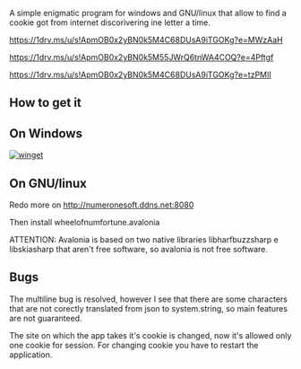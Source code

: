 A simple enigmatic program for windows and GNU/linux that allow to find a cookie got from internet discorìvering ine letter a time.

https://1drv.ms/u/s!ApmOB0x2yBN0k5M4C68DUsA9iTGOKg?e=MWzAaH

https://1drv.ms/u/s!ApmOB0x2yBN0k5M55JWrQ6tnWA4COQ?e=4Pftgf

https://1drv.ms/u/s!ApmOB0x2yBN0k5M4C68DUsA9iTGOKg?e=tzPMII

## How to get it
## On Windows

[![winget](https://user-images.githubusercontent.com/49786146/159123313-3bdafdd3-5130-4b0d-9003-40618390943a.png)](https://marticliment.com/wingetui/share?pid=GiulioSorrentino.wheelofnumfortune.avalonia&pname=wheelofnumforune.avalonia&psource=Winget:%20winget)

## On GNU/linux
Redo more on http://numeronesoft.ddns.net:8080

Then install wheelofnumfortune.avalonia

ATTENTION:
Avalonia is based on two native libraries libharfbuzzsharp e libskiasharp that aren't free software, so avalonia is not free software.

## Bugs

The multiline bug is resolved, however I see that there are some characters that are not corectly translated from json to system.string, so main features are not guaranteed.

The site on which the app takes it's cookie is changed, now it's allowed only one cookie for session. For changing cookie you have to restart the application.
